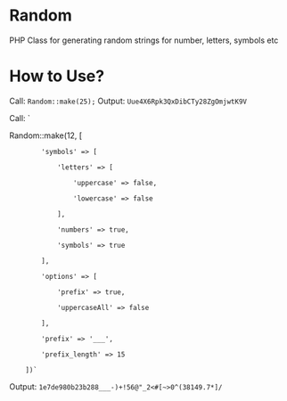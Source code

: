 # Random
PHP Class for generating random strings for number, letters, symbols etc


# How to Use? #


Call: `Random::make(25);`
Output: `Uue4X6Rpk3QxDibCTy28ZgOmjwtK9V`

Call: `

Random::make(12, [

	        'symbols' => [
		
	            'letters' => [
		    
	                'uppercase' => false,
			
	                'lowercase' => false
			
	            ],
		    
	            'numbers' => true,
		    
	            'symbols' => true
		    
	        ],
		
	        'options' => [
		
	            'prefix' => true,
		    
	            'uppercaseAll' => false
		    
	        ],
		
	        'prefix' => '___',
		
	        'prefix_length' => 15
		
	    ])`

Output: `1e7de980b23b288___-)+!56@"_2<#[~>0^(38149.7*]/`
      
